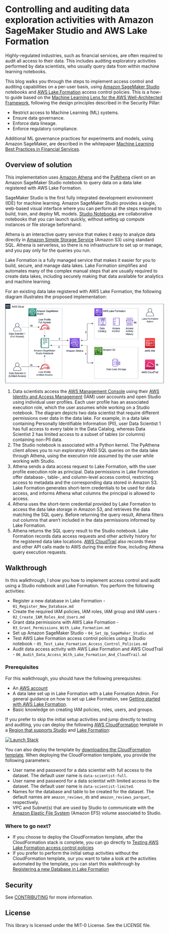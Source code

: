 # Controlling and auditing data exploration activities with Amazon SageMaker Studio and AWS Lake Formation

Highly-regulated industries, such as financial services, are often required to audit all access to their data. This includes auditing exploratory activities performed by data scientists, who usually query data from within machine learning notebooks.

This blog walks you through the steps to implement access control and auditing capabilities on a per-user basis, using [Amazon SageMaker Studio](https://docs.aws.amazon.com/sagemaker/latest/dg/studio.html) notebooks and [AWS Lake Formation](https://aws.amazon.com/lake-formation/) access control policies. This is a how-to guide based on the [Machine Learning Lens for the AWS Well-Architected Framework](https://d1.awsstatic.com/whitepapers/architecture/wellarchitected-Machine-Learning-Lens.pdf), following the design principles described in the Security Pillar:

- Restrict access to Machine Learning (ML) systems.
- Ensure data governance.
- Enforce data lineage.
- Enforce regulatory compliance.

Additional ML governance practices for experiments and models, using Amazon SageMaker, are described in the whitepaper [Machine Learning Best Practices in Financial Services](https://d1.awsstatic.com/whitepapers/machine-learning-in-financial-services-on-aws.pdf).

## Overview of solution
This implementation uses [Amazon Athena](http://aws.amazon.com/athena) and the [PyAthena](https://pypi.org/project/PyAthena/) client on an Amazon SageMaker Studio notebook to query data on a data lake registered with AWS Lake Formation.

SageMaker Studio is the first fully integrated development environment (IDE) for machine learning. Amazon SageMaker Studio provides a single, web-based visual interface where you can perform all the steps required to build, train, and deploy ML models. [Studio Notebooks](https://docs.aws.amazon.com/sagemaker/latest/dg/notebooks.html) are collaborative notebooks that you can launch quickly, without setting up compute instances or file storage beforehand.

Athena is an interactive query service that makes it easy to analyze data directly in [Amazon Simple Storage Service](https://aws.amazon.com/s3/) (Amazon S3) using standard SQL. Athena is serverless, so there is no infrastructure to set up or manage, and you pay only for the queries you run.

Lake Formation is a fully managed service that makes it easier for you to build, secure, and manage data lakes. Lake Formation simplifies and automates many of the complex manual steps that are usually required to create data lakes, including securely making that data available for analytics and machine learning.

For an existing data lake registered with AWS Lake Formation, the following diagram illustrates the proposed implementation:

<p align="center">
	<img src="./images/0SageMakerAuditControl.png" />
</p>

1. Data scientists access the [AWS Management Console](http://aws.amazon.com/console) using their [AWS Identity and Access Management](http://aws.amazon.com/iam) (IAM) user accounts and open Studio using individual user profiles. Each user profile has an associated execution role, which the user assumes while working on a Studio notebook. The diagram depicts two data scientist that require different permissions over data in the data lake. For example, in a data lake containing Personally Identifiable Information (PII), user Data Scientist 1 has full access to every table in the Data Catalog, whereas Data Scientist 2 has limited access to a subset of tables (or columns) containing non-PII data.
2. The Studio notebook is associated with a Python kernel. The PyAthena client allows you to run exploratory ANSI SQL queries on the data lake through Athena, using the execution role assumed by the user while working with Studio.
3. Athena sends a data access request to Lake Formation, with the user profile execution role as principal. Data permissions in Lake Formation offer database-, table-, and column-level access control, restricting access to metadata and the corresponding data stored in Amazon S3. Lake Formation generates short-term credentials to be used for data access, and informs Athena what columns the principal is allowed to access.
4. Athena uses the short-term credential provided by Lake Formation to access the data lake storage in Amazon S3, and retrieves the data matching the SQL query. Before returning the query result, Athena filters out columns that aren’t included in the data permissions informed by Lake Formation.
5. Athena returns the SQL query result to the Studio notebook.
Lake Formation records data access requests and other activity history for the registered data lake locations. [AWS CloudTrail](https://aws.amazon.com/cloudtrail/) also records these and other API calls made to AWS during the entire flow, including Athena query execution requests.

## Walkthrough

In this walkthrough, I show you how to implement access control and audit using a Studio notebook and Lake Formation. You perform the following activities:

- Register a new database in Lake Formation - `01_Register_New_Database.md`
- Create the required IAM policies, IAM roles, IAM group and IAM users - `02_Create_IAM_Roles_And_Users.md`
- Grant data permissions with AWS Lake Formation - `03_Grant_Permissions_With_Lake_Formation.md`
- Set up Amazon SageMaker Studio - `04_Set_Up_SageMaker_Studio.md`
- Test AWS Lake Formation access control policies using a Studio notebook - `05_Test_Lake_Formation_Access_Control_Policies.md`
- Audit data access activity with AWS Lake Formation and AWS CloudTrail - `06_Audit_Data_Access_With_Lake_Formation_And_CloudTrail.md`

### Prerequisites

For this walkthrough, you should have the following prerequisites:

- An [AWS account](https://signin.aws.amazon.com/signin?redirect_uri=https%3A%2F%2Fportal.aws.amazon.com%2Fbilling%2Fsignup%2Fresume&amp;client_id=signup)
- A data lake set up in Lake Formation with a Lake Formation Admin. For general guidance on how to set up Lake Formation, see [Getting started with AWS Lake Formation](https://aws.amazon.com/blogs/big-data/getting-started-with-aws-lake-formation/).
- Basic knowledge on creating IAM policies, roles, users, and groups.

If you prefer to skip the initial setup activities and jump directly to testing and auditing, you can deploy the following [AWS CloudFormation](http://aws.amazon.com/cloudformation) template in a [Region that supports Studio](https://aws.amazon.com/sagemaker/pricing/#Amazon_SageMaker_Pricing_Calculator) and [Lake Formation](https://docs.aws.amazon.com/general/latest/gr/lake-formation.html#lake-formation_region):

[![Launch Stack](https://s3.amazonaws.com/cloudformation-examples/cloudformation-launch-stack.png)](https://console.aws.amazon.com/cloudformation/home#/stacks/create/review?templateURL=https://sagemaker-studio-audit-control.s3.amazonaws.com/SageMakerStudioAuditControlStack.yaml&amp;stackName=SageMakerStudioAuditControl)

You can also deploy the template by [downloading the CloudFormation template](https://sagemaker-studio-audit-control.s3.amazonaws.com/SageMakerStudioAuditControlStack.yaml). When deploying the CloudFormation template, you provide the following parameters:

- User name and password for a data scientist with full access to the dataset. The default user name is `data-scientist-full`.
- User name and password for a data scientist with limited access to the dataset. The default user name is `data-scientist-limited`.
- Names for the database and table to be created for the dataset. The default names are `amazon_reviews_db` and `amazon_reviews_parquet`, respectively.
- VPC and Subnet(s) that are used by Studio to communicate with the [Amazon Elastic File System](https://aws.amazon.com/efs/) (Amazon EFS) volume associated to Studio.

### Where to go next?

- If you choose to deploy the CloudFormation template, after the CloudFormation stack is complete, you can go directly to [Testing AWS Lake Formation access control policies](./05_Test_Lake_Formation_Access_Control_Policies.md)
- If you prefer to perform the initial setup activities without the CloudFormation template, our you want to take a look at the activities automated by the template, you can start this walkthrough by [Registering a new Database in Lake Formation](./01_Register_New_Database.md)

## Security

See [CONTRIBUTING](CONTRIBUTING.md#security-issue-notifications) for more information.

## License

This library is licensed under the MIT-0 License. See the LICENSE file.
